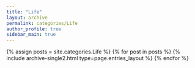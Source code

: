 ```yaml
---
title: "Life"
layout: archive
permalink: categories/Life
author_profile: true
sidebar_main: true
---
```



{% assign posts = site.categories.Life %}
{% for post in posts %} {% include archive-single2.html type=page.entries_layout %} {% endfor %}